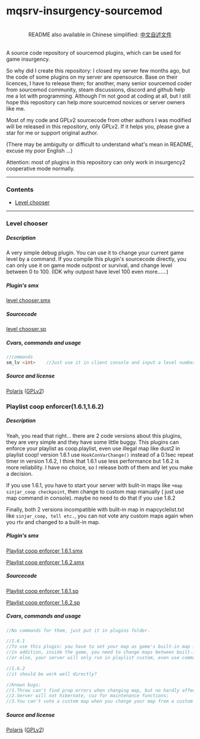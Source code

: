 # mqsrv-insurgency-sourcemod

<br>
<div align=center>
README also available in Chinese simplified: <a href="https://github.com/lamya3/mqsrv-insurgency-sourcemod-release/blob/main/README_zh_CN.md">中文自述文件</a>
</div>
<br>

A source code repository of sourcemod plugins, which can be used for game insurgency.

So why did I create this repository:  I closed my server few months ago, but the code of some plugins on my server are opensource. Base on their licences, I have to release them; for another, many senior sourcemod coder from sourcemod community, steam discussions, discord and github help me a lot with programming. Although I'm not good at coding at all, but I still hope this repository can help more sourcemod novices or server owners like me.

Most of my code and GPLv2 sourcecode from other authors I was modified will be released in this repository, only GPLv2. If it helps you, please give a star for me or support original author.

(There may be ambiguity or difficult to understand what's mean in README, excuse my poor English ...)

Attention: most of plugins in this repository can only work in insurgency2 cooperative mode normally.

---

### Contents

- [Level chooser](#level-chooser)

---

### Level chooser

##### Description

A very simple debug plugin. You can use it to change your current game level by a command. If you compile this plugin's sourcecode directly, you can only use it on game mode outpost or survival,  and change level between 0 to 100. (IDK why outpost have level 100 even more......)

##### Plugin's smx

[level chooser.smx](https://github.com/lamya3/mqsrv-insurgency-sourcemod-release/blob/main/insurgency/addons/sourcemod/plugins/level%20chooser.smx)

##### Sourcecode

[level chooser.sp](https://github.com/lamya3/mqsrv-insurgency-sourcemod-release/blob/main/insurgency/addons/sourcemod/scripting/level%20chooser.sp)

##### Cvars, commands and usage

```c
//commands
sm_lv <int>    //Just use it in client console and input a level number to replace <int> (integer between 0 to 100)
```

##### Source and license

[Polaris](https://github.com/lamya3) ([GPLv2](https://github.com/lamya3/mqsrv-insurgency-sourcemod-release/blob/main/LICENSE))

### Playlist coop enforcer(1.6.1,1.6.2)

##### Description

Yeah, you read that right... there are 2 code versions about this plugins, they are very simple and they have some little buggy. This plugins can enforce your playlist as coop.playlist, even use illegal map like dust2 in playlist coop! version 1.6.1 use `HookConVarChange()` instead of a 0.1sec repeat timer in version 1.6.2, I think that 1.6.1 use less performance but 1.6.2 is more reliability. I have no choice, so I release both of them and let you make a decision.

If you use 1.6.1, you have to start your server with bulit-in maps like `+map sinjar_coop checkpoint`, then change to custom map manually ( just use map command in console). maybe no need to do that if you use 1.6.2

Finally, both 2 versions incompatible with bulit-in map in mapcyclelist.txt like `sinjar_coop, tell etc.`, you can not vote any custom maps again when you rtv and changed to a bulit-in map.

##### Plugin's smx

[Playlist coop enforcer 1.6.1.smx](https://github.com/lamya3/mqsrv-insurgency-sourcemod-release)

[Playlist coop enforcer 1.6.2.smx](https://github.com/lamya3/mqsrv-insurgency-sourcemod-release)

##### Sourcecode

[Playlist coop enforcer 1.6.1.sp](https://github.com/lamya3/mqsrv-insurgency-sourcemod-release)

[Playlist coop enforcer 1.6.2.sp](https://github.com/lamya3/mqsrv-insurgency-sourcemod-release)

##### Cvars, commands and usage

```c
//No commands for them, just put it in plugins folder.

//1.6.1
//To use this plugin: you have to set your map as game's built-in map in start commands, like +map tell_coop checkpoint
//in addition, inside the game, you need to change maps between built-in map and custom maps aleast once
//or else, your server will only run in playlist custom, even use command map <map name>! you have to do like mentioned above.

//1.6.2
//it should be work well directly?

//Known bugs: 
//1.Throw can't find prop errors when changing map, but no hardly affects for game and plugins functions; 
//2.Server will not hibernate, cuz for maintenance functions;
//3.You can't vote a custom map when you change your map from a custom map to built-in map last time, so you have to use custom map only in mapcyclelist.txt (but built-in map when server start).
```

##### Source and license

[Polaris](https://github.com/lamya3) ([GPLv2](https://github.com/lamya3/mqsrv-insurgency-sourcemod-release/blob/main/LICENSE))
